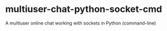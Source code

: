 # multiuser-chat-python-socket-cmd
A multiuser online chat working with sockets in Python (command-line)
